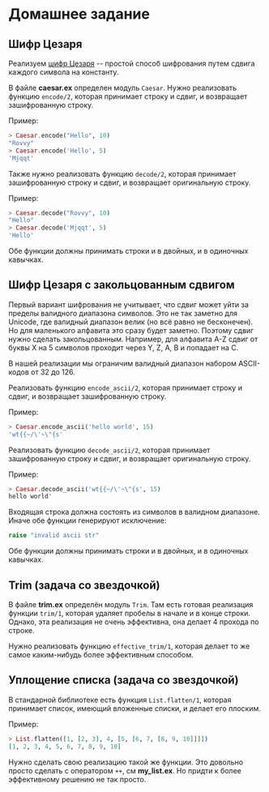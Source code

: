 # Домашнее задание

## Шифр Цезаря

Реализуем [шифр Цезаря](https://ru.wikipedia.org/wiki/%D0%A8%D0%B8%D1%84%D1%80_%D0%A6%D0%B5%D0%B7%D0%B0%D1%80%D1%8F) -- простой способ шифрования путем сдвига каждого символа на константу.

В файле **caesar.ex** определен модуль `Caesar`. Нужно реализовать функцию `encode/2`, которая принимает строку и сдвиг, и возвращает зашифрованную строку.

Пример:

```elixir
> Caesar.encode("Hello", 10)
"Rovvy"
> Caesar.encode('Hello', 5)
'Mjqqt'
```

Также нужно реализовать функцию `decode/2`, которая принимает зашифрованную строку и сдвиг, и возвращает оригинальную строку.

Пример:

```elixir
> Caesar.decode("Rovvy", 10)
"Hello"
> Caesar.decode('Mjqqt', 5)
'Hello'
```

Обе функции должны принимать строки и в двойных, и в одиночных кавычках.


## Шифр Цезаря с закольцованным сдвигом

Первый вариант шифрования не учитывает, что сдвиг может уйти за пределы валидного диапазона символов. Это не так заметно для Unicode, где валидный диапазон велик (но всё равно не бесконечен). Но для маленького алфавита это сразу будет заметно. Поэтому сдвиг нужно сделать закольцованным. Например, для алфавита A-Z сдвиг от буквы X на 5 символов проходит через Y, Z, A, B и попадает на C.

В нашей реализации мы ограничим валидный диапазон набором ASCII-кодов от 32 до 126.

Реализовать функцию `encode_ascii/2`, которая принимает строку и сдвиг, и возвращает зашифрованную строку.

Пример:

```elixir
> Caesar.encode_ascii('hello world', 15)
'wt{{~/\'~\"{s'
```

Реализовать функцию `decode_ascii/2`, которая принимает зашифрованную строку и сдвиг, и возвращает оригинальную строку.

Пример:

```elixir
> Caesar.decode_ascii('wt{{~/\'~\"{s', 15)
hello world'
```

Входящая строка должна состоять из символов в валидном диапазоне. Иначе обе функции генерируют исключение:

```elixir
raise "invalid ascii str"
```

Обе функции должны принимать строки и в двойных, и в одиночных кавычках.


## Trim (задача со звездочкой)

В файле **trim.ex** определён модуль `Trim`. Там есть готовая реализация функции `trim/1`, которая удаляет пробелы в начале и в конце строки. Однако, эта реализация не очень эффективна, она делает 4 прохода по строке.

Нужно реализовать функцию `effective_trim/1`, которая делает то же самое каким-нибудь более эффективным способом.


## Уплощение списка (задача со звездочкой)

В стандарной библиотеке есть функция `List.flatten/1`, которая принимает список, имеющий вложенные списки, и делает его плоским.

Пример:

```elixir
> List.flatten([1, [2, 3], 4, [5, [6, 7, [8, 9, 10]]]])
[1, 2, 3, 4, 5, 6, 7, 8, 9, 10]
```

Нужно сделать свою реализацию такой же функции. Это довольно просто сделать с оператором `++`, см **my_list.ex**. Но придти к более эффективному решению не так просто.


